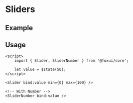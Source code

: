 <script lang="ts">
	import SliderExample from './Example.svelte';
</script>

# Sliders

## Example

<SliderExample />

## Usage

```svelte
<script>
	import { Slider, SliderNumber } from '@foxui/core';

	let value = $state(50);
</script>

<Slider bind:value min={0} max={100} />

<!-- With Number -->
<SliderNumber bind:value />
```

